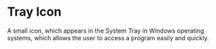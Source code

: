 # Tray Icon

A small icon, which appears in the System Tray in Windows operating
systems, which allows the user to access a program easily and quickly.